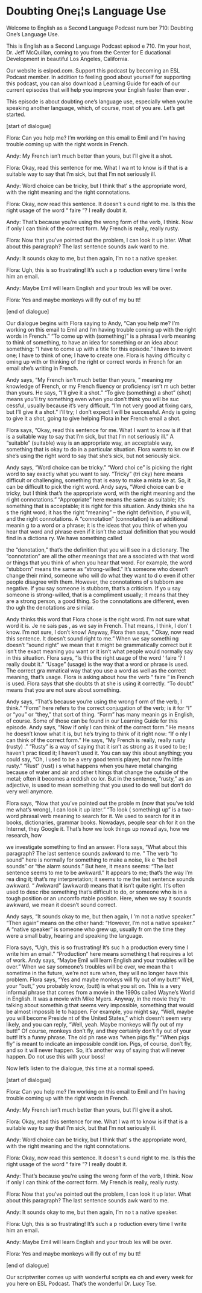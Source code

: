 # Doubting One¡¦s Language Use

Welcome to English as a Second Language Podcast num ber 710: Doubting One’s Language Use.

This is English as a Second Language Podcast episod e 710.  I’m your host, Dr. Jeff McQuillan, coming to you from the Center for E ducational Development in beautiful Los Angeles, California.

Our website is eslpod.com.  Support this podcast by  becoming an ESL Podcast member.  In addition to feeling good about yourself  for supporting this podcast, you can also download a Learning Guide for each of our current episodes that will help you improve your English faster than ever .

This episode is about doubting one’s language use, especially when you’re speaking another language, which, of course, most of you are.  Let’s get started.

[start of dialogue]

Flora:  Can you help me?  I’m working on this email  to Emil and I’m having trouble coming up with the right words in French.

Andy:  My French isn’t much better than yours, but I’ll give it a shot.

Flora:  Okay, read this sentence for me.  What I wa nt to know is if that is a suitable way to say that I’m sick, but that I’m not  seriously ill.

Andy:  Word choice can be tricky, but I think that’ s the appropriate word, with the right meaning and the right connotations.

Flora:  Okay, now read this sentence.  It doesn’t s ound right to me.  Is this the right usage of the word “ faire ”?  I really doubt it.

Andy:  That’s because you’re using the wrong form of the verb, I think.  Now if only I can think of the correct form.  My French is  really, really rusty.

Flora:  Now that you’ve pointed out the problem, I can look it up later.  What about this paragraph?  The last sentence sounds awk ward to me.

Andy:  It sounds okay to me, but then again, I’m no t a native speaker.

Flora:  Ugh, this is so frustrating!  It’s such a p roduction every time I write him an email.

Andy:  Maybe Emil will learn English and your troub les will be over.

Flora:  Yes and maybe monkeys will fly out of my bu tt!

[end of dialogue]

Our dialogue begins with Flora saying to Andy, “Can  you help me?  I’m working on this email to Emil and I’m having trouble coming  up with the right words in French.”  “To come up with (something)” is a phrasa l verb meaning to think of something, to have an idea for something or an idea  about something: “I have to come up with a title for this episode.”  I have to invent one; I have to think of one; I have to create one.  Flora is having difficulty c oming up with or thinking of the right or correct words in French for an email she’s  writing in French.

Andy says, “My French isn’t much better than yours, ” meaning my knowledge of French, or my French fluency or proficiency isn’t m uch better than yours.  He says, “I’ll give it a shot.”  “To give (something) a shot” (shot) means you’ll try something even when you don’t think you will be suc cessful, usually because it’s very difficult.  “I’m not very good at fixing cars,  but I’ll give it a shot.”  I’ll try; I don’t expect I will be successful.  Andy is going to give  it a shot, going to give helping Flora in her French email a shot.

Flora says, “Okay, read this sentence for me.  What  I want to know is if that is a suitable way to say that I’m sick, but that I’m not  seriously ill.”  A “suitable” (suitable) way is an appropriate way, an acceptable  way, something that is okay to do in a particular situation.  Flora wants to kn ow if she’s using the right word to say that she’s sick, but not seriously sick.

Andy says, “Word choice can be tricky.”  “Word choi ce” is picking the right word to say exactly what you want to say.  “Tricky” (tri cky) here means difficult or challenging, something that is easy to make a mista ke at.  So, it can be difficult to pick the right word.  Andy says, “Word choice can b e tricky, but I think that’s the appropriate word, with the right meaning and the ri ght connotations.” “Appropriate” here means the same as suitable; it’s  something that is acceptable; it is right for this situation.  Andy thinks she ha s the right word; it has the right “meaning” – the right definition, if you will, and the right connotations.  A “connotation” (connotation) is an additional meanin g to a word or a phrase; it is the ideas that you think of when you hear that word  and phrase even if it isn’t the actual definition that you would find in a dictiona ry.  We have something called

the “denotation,” that’s the definition that you wi ll see in a dictionary.  The “connotation” are all the other meanings that are a ssociated with that word or things that you think of when you hear that word.  For example, the word “stubborn” means the same as “strong-willed.”  It’s  someone who doesn’t change their mind, someone who will do what they want to d o even if other people disagree with them.  However, the connotations of s tubborn are negative.  If you say someone is stubborn, that’s a criticism.  If yo u say someone is strong-willed, that is a compliment usually; it means that they are a strong person, a good thing.  So the connotations are different, even tho ugh the denotations are similar.

Andy thinks this word that Flora chose is the right  word.  I’m not sure what word it is.  Je ne sais pas , as we say in French.  That means, I think, I don’ t know.  I’m not sure, I don’t know!  Anyway, Flora then says, “ Okay, now read this sentence. It doesn’t sound right to me.”  When we say somethi ng doesn’t “sound right” we mean that it might be grammatically correct but it isn’t the exact meaning you want or it isn’t what people would normally say in this situation.  Flora says, “Is this the right usage of the word ‘ faire ’?  I really doubt it.”  “Usage” (usage) is the way that a word or phrase is used.  The correct gra mmatical way that you use a word as well as the correct meaning, that’s usage.  Flora is asking about how the verb “ faire ” in French is used.  Flora says that she doubts th at she is using it correctly.  “To doubt” means that you are not sure about something.

Andy says, “That’s because you’re using the wrong f orm of the verb, I think.” “Form” here refers to the correct conjugation of the verb; is it for “I” or “you” or “they,” that sort of thing.  “Form” has many meanin gs in English, of course. Some of those can be found in our Learning Guide for this episode.  Andy says, “Now if only I can think of the correct form.”  He means he doesn’t know what it is, but he’s trying to think of it right now: “If o nly I can think of the correct form.” He says, “My French is really, really rusty (rusty) .”  “Rusty” is a way of saying that it isn’t as strong as it used to be; I haven’t prac ticed it; I haven’t used it.  You can say this about anything; you could say, “Oh, I used  to be a very good tennis player, but now I’m little rusty.”  “Rust” (rust) i s what happens when you have metal changing because of water and air and other t hings that change the outside of the metal; often it becomes a reddish co lor.  But in the sentence, “rusty,” as an adjective, is used to mean something  that you used to do well but don’t do very well anymore.

Flora says, “Now that you’ve pointed out the proble m (now that you’ve told me what’s wrong), I can look it up later.”  “To look ( something) up” is a two-word phrasal verb meaning to search for it.  We used to search for it in books, dictionaries, grammar books.  Nowadays, people sear ch for it on the Internet, they Google it.  That’s how we look things up nowad ays, how we research, how

we investigate something to find an answer.  Flora says, “What about this paragraph?  The last sentence sounds awkward to me. ”  The verb “to sound” here is normally for something to make a noise, lik e “the bell sounds” or “the alarm sounds.”  But here, it means seems: “The last  sentence seems to me to be awkward.”  It appears to me; that’s the way I’m rea ding it; that’s my interpretation; it seems to me the last sentence sounds awkward.  “ Awkward” (awkward) means that it isn’t quite right.  It’s often used to desc ribe something that’s difficult to do, or someone who is in a tough position or an uncomfo rtable position.  Here, when we say it sounds awkward, we mean it doesn’t sound correct.

Andy says, “It sounds okay to me, but then again, I ’m not a native speaker.” “Then again” means on the other hand: “However, I’m  not a native speaker.”  A “native speaker” is someone who grew up, usually fr om the time they were a small baby, hearing and speaking the language.

Flora says, “Ugh, this is so frustrating!  It’s suc h a production every time I write him an email.”  “Production” here means something t hat requires a lot of work. Andy says, “Maybe Emil will learn English and your troubles will be over.”  When we say someone’s troubles will be over, we mean tha t sometime in the future, we’re not sure when, they will no longer have this problem.  Flora says, “Yes and maybe monkeys will fly out of my butt!”  Well, your  “butt,” you probably know, (butt) is what you sit on.  This is a very informal  phrase that comes from a movie in the 1990s called Wayne’s World  in English.  It was a movie with Mike Myers. Anyway, in the movie they’re talking about somethin g that seems very impossible, something that would be almost impossib le to happen.  For example, you might say, “Well, maybe you will become Preside nt of the United States,” which doesn’t seem very likely, and you can reply, “Well, yeah.  Maybe monkeys will fly out of my butt!”  Of course, monkeys don’t  fly, and they certainly don’t fly out of your butt!  It’s a funny phrase.  The old ph rase was “when pigs fly.”  “When pigs fly” is meant to indicate an impossible condit ion.  Pigs, of course, don’t fly, and so it will never happen.  So, it’s another way of saying that will never happen. Do not use this with your boss!

Now let’s listen to the dialogue, this time at a normal speed.

[start of dialogue]

Flora:  Can you help me?  I’m working on this email  to Emil and I’m having trouble coming up with the right words in French.

Andy:  My French isn’t much better than yours, but I’ll give it a shot.

Flora:  Okay, read this sentence for me.  What I wa nt to know is if that is a suitable way to say that I’m sick, but that I’m not  seriously ill.

Andy:  Word choice can be tricky, but I think that’ s the appropriate word, with the right meaning and the right connotations.

Flora:  Okay, now read this sentence.  It doesn’t s ound right to me.  Is this the right usage of the word “ faire ”?  I really doubt it.

Andy:  That’s because you’re using the wrong form of the verb, I think.  Now if only I can think of the correct form.  My French is  really, really rusty.

Flora:  Now that you’ve pointed out the problem, I can look it up later.  What about this paragraph?  The last sentence sounds awk ward to me.

Andy:  It sounds okay to me, but then again, I’m no t a native speaker.

Flora:  Ugh, this is so frustrating!  It’s such a p roduction every time I write him an email.

Andy:  Maybe Emil will learn English and your troub les will be over.

Flora:  Yes and maybe monkeys will fly out of my bu tt!

[end of dialogue]

Our scriptwriter comes up with wonderful scripts ea ch and every week for you here on ESL Podcast.  That’s the wonderful Dr. Lucy  Tse.





